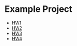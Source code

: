# Example Project
- [HW1](https://viktarprof.github.io/TelRan_frontend/Frontend/HomeWork/HW1)
- [HW2](https://viktarprof.github.io/TelRan_frontend/Frontend/HomeWork/HW2)
- [HW3](https://viktarprof.github.io/TelRan_frontend/Frontend/HomeWork/HW3)
- [HW4](https://viktarprof.github.io/TelRan_frontend/Frontend/HomeWork/HW4)